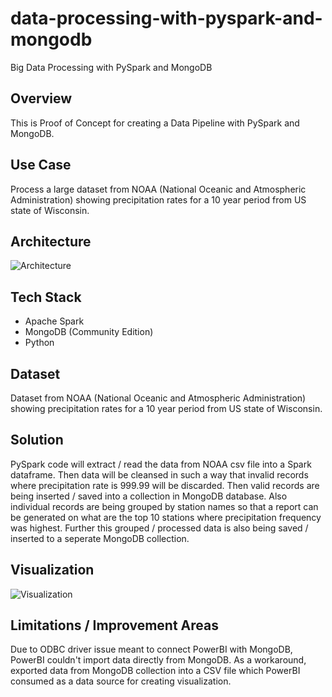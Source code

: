 # data-processing-with-pyspark-and-mongodb
Big Data Processing with PySpark and MongoDB

## Overview 

This is Proof of Concept for creating a Data Pipeline with PySpark and MongoDB.

## Use Case

Process a large dataset from NOAA (National Oceanic and Atmospheric Administration) showing precipitation rates for a 10 year period from US state of Wisconsin.

## Architecture

![Architecture](https://github.com/user-attachments/assets/7e06f4e1-7de7-4f5e-9faf-2fee2b6956a4)

## Tech Stack

- Apache Spark
- MongoDB (Community Edition)
- Python

## Dataset

Dataset from NOAA (National Oceanic and Atmospheric Administration) showing precipitation rates for a 10 year period from US state of Wisconsin.

## Solution

PySpark code will extract / read the data from NOAA csv file into a Spark dataframe. Then data will be cleansed in such a way that invalid records where precipitation rate is 999.99 will be discarded. Then valid records are being inserted / saved into a collection in MongoDB database. Also individual records are being grouped by station names so that a report can be generated on what are the top 10 stations where precipitation frequency was highest. Further this grouped / processed data is also being saved / inserted to a seperate MongoDB collection.

## Visualization

![Visualization](https://github.com/user-attachments/assets/280216c8-0668-4c83-a769-8b4c0ada877e)

## Limitations / Improvement Areas

Due to ODBC driver issue meant to connect PowerBI with MongoDB, PowerBI couldn't import data directly from MongoDB. As a workaround, exported data from MongoDB collection into a CSV file which PowerBI consumed as a data source for creating visualization.

